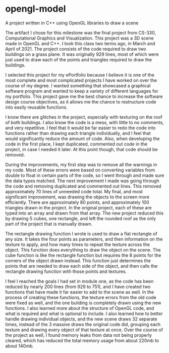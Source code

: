 # opengl-model
A project written in C++ using OpenGL libraries to draw a scene

The artifact I chose for this milestone was the final project from CS-330, Computational Graphics and Visualization. This project was a 3D scene made in OpenGL and C++. I took this class two terms ago, in March and April of 2021. The project consists of the code required to draw two buildings on a grass plane. It was originally 929 lines, most of which were just used to draw each of the points and triangles required to draw the buildings.

I selected this project for my ePortfolio because I believe it is one of the most complete and most complicated projects I have worked on over the course of my degree. I wanted something that showcased a graphical software program and wanted to keep a variety of different languages for my portfolio. This project gave me the best chance to increase the software design course objectives, as it allows me the chance to restructure code into easily reusable functions.

I know there are glitches in the project, especially with texturing on the roof of both buildings. I also know the code is a mess, with little to no comments, and very repetitive. I feel that it would be far easier to redo the code into functions rather than drawing each triangle individually, and I feel that would significantly reduce the amount of code. Also, when developing the code in the first place, I kept duplicated, commented out code in the project, in case I needed it later. At this point though, that code should be removed.

During the improvements, my first step was to remove all the warnings in my code. Most of these errors were based on converting variables from double to float in certain parts of the code, so I went through and made sure the data types matched. The next improvement I made was going through the code and removing duplicated and commented out lines. This removed approximately 70 lines of unneeded code total. My final, and most significant improvement, was drawing the objects to the screen more efficiently. There are approximately 80 points, and approximately 100 triangles drawn in the project. In the original project, each of these are typed into an array and drawn from that array. The new project reduced this by drawing 5 cubes, one rectangle, and left the rounded roof as the only part of the project that is manually drawn.

The rectangle drawing function I wrote is used to draw a flat rectangle of any size. It takes the four points as parameters, and then information on the texture to apply, and how many times to repeat the texture across the object. This function does everything to draw the object on the scene. The cube function is like the rectangle function but requires the 8 points for the corners of the object drawn instead. This function just determines the points that are needed to draw each side of the object, and then calls the rectangle drawing function with those points and textures.

I feel I reached the goals I had set in module one, as the code has been reduced by nearly 200 lines (from 929 to 751), and I have created two functions that have made it far easier to add to the scene as well. In the process of creating these functions, the texture errors from the old code were fixed as well, and the one building is completely drawn using the new functions. I also learned more about the structure of OpenGL code, and what is required and what is optional to include. I also learned how to better handle drawing individual objects, and the new scene draws 32 separate times, instead of the 3 massive draws the original code did, grouping each texture and drawing every object of that texture at once. Over the course of the project as well, I found memory leaks from data not being properly cleared, which has reduced the total memory usage from about 220mb to about 140mb.
